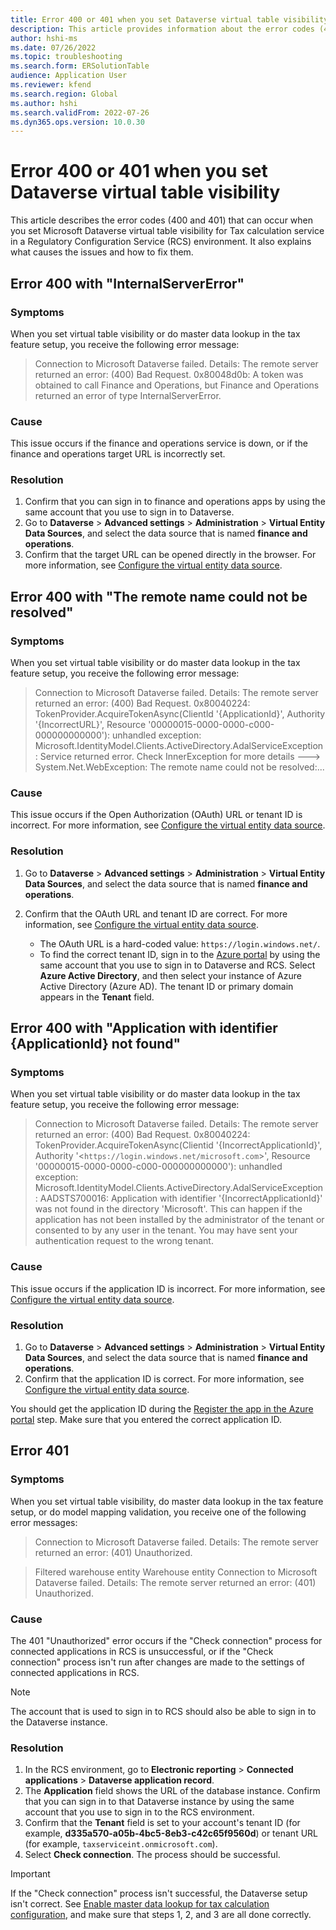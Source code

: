 ```yaml
---
title: Error 400 or 401 when you set Dataverse virtual table visibility
description: This article provides information about the error codes (400 and 401) that can occur when you set Microsoft Dataverse virtual table visibility for Tax calculation service in a Regulatory Configuration Service (RCS) enviromnment.
author: hshi-ms
ms.date: 07/26/2022
ms.topic: troubleshooting
ms.search.form: ERSolutionTable
audience: Application User
ms.reviewer: kfend
ms.search.region: Global
ms.author: hshi
ms.search.validFrom: 2022-07-26
ms.dyn365.ops.version: 10.0.30
---
```


# Error 400 or 401 when you set Dataverse virtual table visibility

This article describes the error codes (400 and 401) that can occur when you set Microsoft Dataverse virtual table visibility for Tax calculation service in a Regulatory Configuration Service (RCS) environment. It also explains what causes the issues and how to fix them.

## Error 400 with "InternalServerError"

### Symptoms

When you set virtual table visibility or do master data lookup in the tax feature setup, you receive the following error message:

> Connection to Microsoft Dataverse failed. Details: The remote server returned an error: (400) Bad Request. 0x80048d0b: A token was obtained to call Finance and Operations, but Finance and Operations returned an error of type InternalServerError.

### Cause

This issue occurs if the finance and operations service is down, or if the finance and operations target URL is incorrectly set.

### Resolution

1. Confirm that you can sign in to finance and operations apps by using the same account that you use to sign in to Dataverse.
2. Go to **Dataverse** \> **Advanced settings** \> **Administration** \> **Virtual Entity Data Sources**, and select the data source that is named **finance and operations**.
3. Confirm that the target URL can be opened directly in the browser. For more information, see [Configure the virtual entity data source](/dynamics365/fin-ops-core/dev-itpro/power-platform/admin-reference#configure-the-virtual-entity-data-source).

## Error 400 with "The remote name could not be resolved"

### Symptoms

When you set virtual table visibility or do master data lookup in the tax feature setup, you receive the following error message:

> Connection to Microsoft Dataverse failed. Details: The remote server returned an error: (400) Bad Request. 0x80040224: TokenProvider.AcquireTokenAsync(Clientld '\{ApplicationId\}', Authority '{IncorrectURL}', Resource '00000015-0000-0000-c000-000000000000'): unhandled exception: Microsoft.IdentityModel.Clients.ActiveDirectory.AdalServiceException: Service returned error. Check InnerException for more details ---\> System.Net.WebException: The remote name could not be resolved:...

### Cause

This issue occurs if the Open Authorization (OAuth) URL or tenant ID is incorrect. For more information, see [Configure the virtual entity data source](/dynamics365/fin-ops-core/dev-itpro/power-platform/admin-reference#configure-the-virtual-entity-data-source).

### Resolution

1. Go to **Dataverse** \> **Advanced settings** \> **Administration** \> **Virtual Entity Data Sources**, and select the data source that is named **finance and operations**.
2. Confirm that the OAuth URL and tenant ID are correct. For more information, see [Configure the virtual entity data source](/dynamics365/fin-ops-core/dev-itpro/power-platform/admin-reference#configure-the-virtual-entity-data-source).

    - The OAuth URL is a hard-coded value: `https://login.windows.net/`.
    - To find the correct tenant ID, sign in to the [Azure portal](https://portal.azure.com) by using the same account that you use to sign in to Dataverse and RCS. Select **Azure Active Directory**, and then select your instance of Azure Active Directory (Azure AD). The tenant ID or primary domain appears in the **Tenant** field. 

## Error 400 with "Application with identifier {ApplicationId} not found"

### Symptoms

When you set virtual table visibility or do master data lookup in the tax feature setup, you receive the following error message:

> Connection to Microsoft Dataverse failed. Details: The remote server returned an error: (400) Bad
Request. 0x80040224: TokenProvider.AcquireTokenAsync(Clientid '\{IncorrectApplicationId\}', Authority '\<`https://login.windows.net/microsoft.com`\>', Resource '00000015-0000-0000-c000-000000000000'): unhandled exception: Microsoft.IdentityModel.Clients.ActiveDirectory.AdalServiceException: AADSTS700016: Application with identifier '\{IncorrectApplicationId\}' was not found in the directory 'Microsoft'. This can happen if the application has not been installed by the administrator of the tenant or consented to by any user in the tenant. You may have sent your authentication request to the wrong tenant.

### Cause

This issue occurs if the application ID is incorrect. For more information, see [Configure the virtual entity data source](/dynamics365/fin-ops-core/dev-itpro/power-platform/admin-reference#configure-the-virtual-entity-data-source).

### Resolution

1. Go to **Dataverse** \> **Advanced settings** \> **Administration** \> **Virtual Entity Data Sources**, and select the data source that is named **finance and operations**.
2. Confirm that the application ID is correct. For more information, see [Configure the virtual entity data source](/dynamics365/fin-ops-core/dev-itpro/power-platform/admin-reference#configure-the-virtual-entity-data-source).

You should get the application ID during the [Register the app in the Azure portal](/dynamics365/fin-ops-core/dev-itpro/power-platform/admin-reference#grant-app-permissions-in-finance-and-operations-apps) step. Make sure that you entered the correct application ID.

## Error 401

### Symptoms

When you set virtual table visibility, do master data lookup in the tax feature setup, or do model mapping validation, you receive one of the following error messages:

> Connection to Microsoft Dataverse failed. Details: The remote server returned an error: (401) Unauthorized.

> Filtered warehouse entity Warehouse entity Connection to Microsoft Dataverse failed. Details: The remote server returned an error: (401) Unauthorized.

### Cause

The 401 "Unauthorized" error occurs if the "Check connection" process for connected applications in RCS is unsuccessful, or if the "Check connection" process isn't run after changes are made to the settings of connected applications in RCS.

> [!NOTE]
> The account that is used to sign in to RCS should also be able to sign in to the Dataverse instance.

### Resolution

1. In the RCS environment, go to **Electronic reporting** \> **Connected applications** \> **Dataverse application record**.
2. The **Application** field shows the URL of the database instance. Confirm that you can sign in to that Dataverse instance by using the same account that you use to sign in to the RCS environment. 
3. Confirm that the **Tenant** field is set to your account's tenant ID (for example, **d335a570-a05b-4bc5-8eb3-c42c65f9560d**) or tenant URL (for example, `taxserviceint.onmicrosoft.com`).
3. Select **Check connection**. The process should be successful.

> [!IMPORTANT]
> If the "Check connection" process isn't successful, the Dataverse setup isn't correct. See [Enable master data lookup for tax calculation configuration](/dynamics365/finance/localizations/tax-service-set-up-environment-master-data-lookup), and make sure that steps 1, 2, and 3 are all done correctly.
